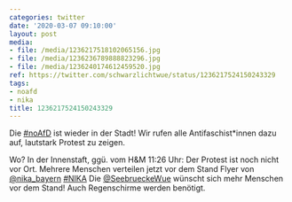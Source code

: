```yaml
---
categories: twitter
date: '2020-03-07 09:10:00'
layout: post
media:
- file: /media/1236217518102065156.jpg
- file: /media/1236236789888823296.jpg
- file: /media/1236240174612459520.jpg
ref: https://twitter.com/schwarzlichtwue/status/1236217524150243329
tags:
- noafd
- nika
title: 1236217524150243329
---
```

Die [#noAfD](/t/noafd) ist wieder in der Stadt! Wir rufen alle Antifaschist\*innen dazu auf, lautstark Protest zu zeigen.

Wo? In der Innenstaft, ggü. vom H&amp;M 
11:26 Uhr: Der Protest ist noch nicht vor Ort. 
Mehrere Menschen verteilen jetzt vor dem Stand Flyer von [@nika_bayern](https://twitter.com/nika_bayern) [#NIKA](/t/nika) 
Die [@SeebrueckeWue](https://twitter.com/SeebrueckeWue) wünscht sich mehr Menschen vor dem Stand! Auch Regenschirme werden benötigt.